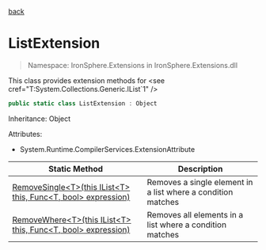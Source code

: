 ﻿[back](/IronSphere.Extensions/types)

# ListExtension

> Namespace: IronSphere.Extensions in  IronSphere.Extensions.dll

This class provides extension methods for &lt;see cref=&quot;T:System.Collections.Generic.IList`1&quot; /&gt;

```csharp
public static class ListExtension : Object
```
Inheritance: Object



Attributes:

* System.Runtime.CompilerServices.ExtensionAttribute



| Static Method | Description |
| --- | --- |
| [RemoveSingle&lt;T&gt;(this IList&lt;T&gt; this, Func&lt;T, bool&gt; expression)](ListExtension_RemoveSingle-T-(IList-T-,Func-T,Boolean-)) | Removes a single element in a list where a condition matches |
| [RemoveWhere&lt;T&gt;(this IList&lt;T&gt; this, Func&lt;T, bool&gt; expression)](ListExtension_RemoveWhere-T-(IList-T-,Func-T,Boolean-)) | Removes all elements in a list where a condition matches |
